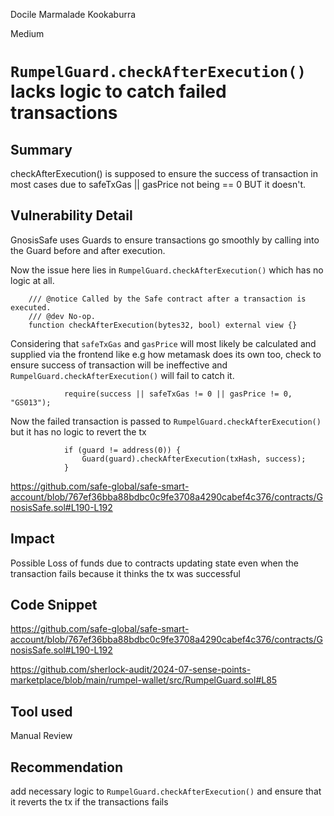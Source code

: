 Docile Marmalade Kookaburra

Medium

# `RumpelGuard.checkAfterExecution()` lacks logic to catch failed transactions

## Summary
checkAfterExecution() is supposed to ensure the success of transaction in most cases due to safeTxGas || gasPrice not being == 0 BUT it doesn't.
## Vulnerability Detail
GnosisSafe uses Guards to ensure transactions go smoothly by calling into the Guard before and after execution.

Now the issue here lies in `RumpelGuard.checkAfterExecution()` which has no logic at all.
```solidity
    /// @notice Called by the Safe contract after a transaction is executed.
    /// @dev No-op.
    function checkAfterExecution(bytes32, bool) external view {}
```

Considering that `safeTxGas` and `gasPrice` will most likely be calculated and supplied via the frontend like e.g how metamask  does its own too, check to ensure success of transaction will be ineffective and `RumpelGuard.checkAfterExecution()` will fail to catch it.
```solidity
            require(success || safeTxGas != 0 || gasPrice != 0, "GS013");
```

Now the failed transaction is passed to `RumpelGuard.checkAfterExecution()` but it has no logic to revert the tx
```solidity
            if (guard != address(0)) {
                Guard(guard).checkAfterExecution(txHash, success);
            }
```
https://github.com/safe-global/safe-smart-account/blob/767ef36bba88bdbc0c9fe3708a4290cabef4c376/contracts/GnosisSafe.sol#L190-L192

## Impact
Possible Loss of funds due to contracts updating state even when the transaction fails because it thinks the tx was successful

## Code Snippet
https://github.com/safe-global/safe-smart-account/blob/767ef36bba88bdbc0c9fe3708a4290cabef4c376/contracts/GnosisSafe.sol#L190-L192

https://github.com/sherlock-audit/2024-07-sense-points-marketplace/blob/main/rumpel-wallet/src/RumpelGuard.sol#L85
## Tool used

Manual Review

## Recommendation
add necessary logic to `RumpelGuard.checkAfterExecution()` and ensure that it reverts the tx if the transactions fails